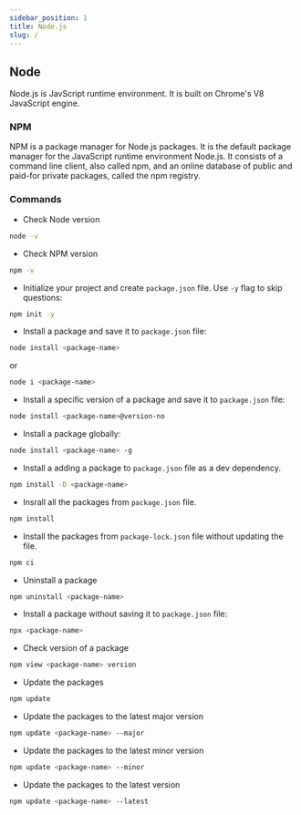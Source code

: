 ```yaml
---
sidebar_position: 1
title: Node.js
slug: /
---
```



## Node

Node.js is JavScript runtime environment. It is built on Chrome's V8 JavaScript engine. 

### NPM

NPM is a package manager for Node.js packages. It is the default package manager for the JavaScript runtime environment Node.js. It consists of a command line client, also called npm, and an online database of public and paid-for private packages, called the npm registry.

### Commands

- Check Node version

```bash
node -v
```

- Check NPM version

```bash
npm -v
```

- Initialize your project and create `package.json` file. Use `-y` flag to skip questions: 

```bash
npm init -y
```

- Install a package and save it to `package.json` file:

```bash
node install <package-name>
```
or

```bash
node i <package-name>
```

- Install a specific version of a package and save it to `package.json` file:

```bash
node install <package-name>@version-no
```

- Install a package globally:

```bash
node install <package-name> -g
```

- Install a adding a package to `package.json` file as a dev dependency.

```bash
npm install -D <package-name>
```

- Insrall all the packages from `package.json` file.

```bash
npm install
```

- Install the packages from `package-lock.json` file without updating the file.

```bash
npm ci
```

- Uninstall a package

```bash
npm uninstall <package-name>
```

- Install a package without saving it to `package.json` file:

```bash
npx <package-name>
```

- Check version of a package

```bash
npm view <package-name> version
```
- Update the packages

```bash
npm update
```

- Update the packages to the latest major version

```bash
npm update <package-name> --major
```

- Update the packages to the latest minor version

```bash
npm update <package-name> --minor
```

- Update the packages to the latest version

```bash
npm update <package-name> --latest
```